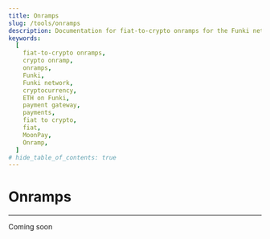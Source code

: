 ```yaml
---
title: Onramps
slug: /tools/onramps
description: Documentation for fiat-to-crypto onramps for the Funki network.
keywords:
  [
    fiat-to-crypto onramps,
    crypto onramp,
    onramps,
    Funki,
    Funki network,
    cryptocurrency,
    ETH on Funki,
    payment gateway,
    payments,
    fiat to crypto,
    fiat,
    MoonPay,
    Onramp,
  ]
# hide_table_of_contents: true
---
```


# Onramps

---

Coming soon

